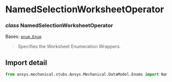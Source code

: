 # NamedSelectionWorksheetOperator

### *class* NamedSelectionWorksheetOperator

Bases: [`enum.Enum`](https://docs.python.org/3/library/enum.html#enum.Enum)

> Specifies the Worksheet Enumeration Wrappers.

> <!-- !! processed by numpydoc !! -->

## Import detail

```python
from ansys.mechanical.stubs.Ansys.Mechanical.DataModel.Enums import NamedSelectionWorksheetOperator
```
